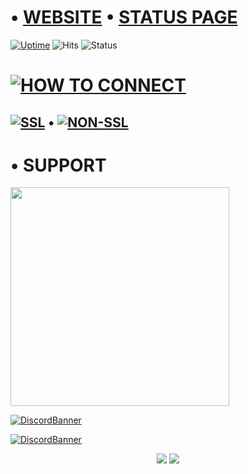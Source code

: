 # •   [WEBSITE](https://freelavalink.ga)   •   [STATUS PAGE](https://status.freelavalink.ga) 

[![Uptime](https://img.shields.io/uptimerobot/ratio/m790568780-4b499cce7d2b8318146700a8?style=flat-square)](https://stats.uptimerobot.com/V21BmI2MKq/790568780)
![Hits](https://hits.seeyoufarm.com/api/count/incr/badge.svg?url=https%3A%2F%2Fgithub.com%2Fnischay876%2Fwww.freelavalink.ga&count_bg=%2379C83D&title_bg=%23555555&icon=&icon_color=%23E7E7E7&title=Repo+views&edge_flat=true)
![Status](https://img.shields.io/uptimerobot/status/m790568780-4b499cce7d2b8318146700a8?label=Server)

# [![HOW TO CONNECT](https://dabuttonfactory.com/button.png?t=HOW+TO+CONNECT&f=Open+Sans-Bold&ts=20&tc=fff&hp=45&vp=20&c=20&bgt=gradient&bgc=3b7dbf&ebgc=073763)](./non-ssl)

## [![SSL](https://dabuttonfactory.com/button.png?t=SSL&f=Open+Sans-Bold&ts=20&tc=fff&hp=45&vp=20&c=20&bgt=gradient&bgc=3b7dbf&ebgc=073763)](./ssl)   •    [![NON-SSL](https://dabuttonfactory.com/button.png?t=NON-SSL&f=Open+Sans-Bold&ts=20&tc=fff&hp=45&vp=20&c=20&bgt=gradient&bgc=3b7dbf&ebgc=073763)](./non-ssl)

# •   SUPPORT
<a class="button umami--click--PP" href="https://nischaydev.tebex.io/package/5063868"><img src="https://i.imgur.com/cGc8A5J.png" width="350" height="auto"></a>

[![DiscordBanner](https://invidget.switchblade.xyz/S3jkGvstbx)](https://discord.gg/S3jkGvstbx)

[![DiscordBanner](https://discord-readme-badge.vercel.app/api?id=813561253175361558)](https://www.oggy.ga)

<p align="center"><img src="https://ForTheBadge.com/images/badges/built-with-love.svg">  <img src="https://ForTheBadge.com/images/badges/built-with-swag.svg"></a></p><p align="center">
